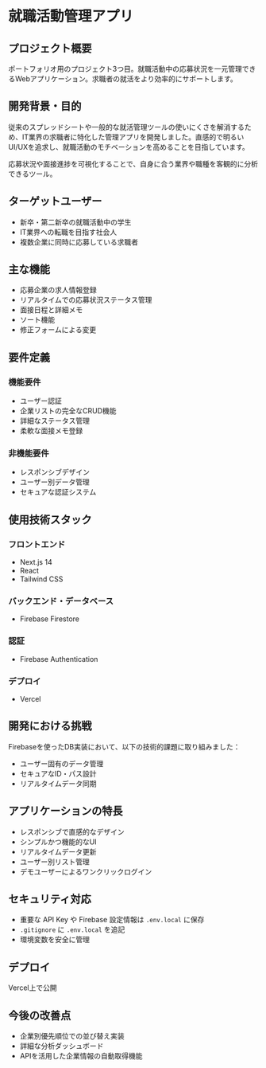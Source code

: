 # 就職活動管理アプリ

## プロジェクト概要

ポートフォリオ用のプロジェクト3つ目。就職活動中の応募状況を一元管理できるWebアプリケーション。求職者の就活をより効率的にサポートします。

## 開発背景・目的

従来のスプレッドシートや一般的な就活管理ツールの使いにくさを解消するため、IT業界の求職者に特化した管理アプリを開発しました。直感的で明るいUI/UXを追求し、就職活動のモチベーションを高めることを目指しています。

応募状況や面接進捗を可視化することで、自身に合う業界や職種を客観的に分析できるツール。

## ターゲットユーザー

- 新卒・第二新卒の就職活動中の学生
- IT業界への転職を目指す社会人
- 複数企業に同時に応募している求職者

## 主な機能

- 応募企業の求人情報登録
- リアルタイムでの応募状況ステータス管理
- 面接日程と詳細メモ
- ソート機能
- 修正フォームによる変更

## 要件定義

### 機能要件

- ユーザー認証
- 企業リストの完全なCRUD機能
- 詳細なステータス管理
- 柔軟な面接メモ登録

### 非機能要件

- レスポンシブデザイン
- ユーザー別データ管理
- セキュアな認証システム

## 使用技術スタック

### フロントエンド

- Next.js 14
- React
- Tailwind CSS

### バックエンド・データベース

- Firebase Firestore

### 認証

- Firebase Authentication

### デプロイ

- Vercel

## 開発における挑戦

Firebaseを使ったDB実装において、以下の技術的課題に取り組みました：

- ユーザー固有のデータ管理
- セキュアなID・パス設計
- リアルタイムデータ同期

## アプリケーションの特長

- レスポンシブで直感的なデザイン
- シンプルかつ機能的なUI
- リアルタイムデータ更新
- ユーザー別リスト管理
- デモユーザーによるワンクリックログイン

## セキュリティ対応

- 重要な API Key や Firebase 設定情報は `.env.local` に保存
- `.gitignore` に `.env.local` を追記
- 環境変数を安全に管理

## デプロイ

Vercel上で公開

## 今後の改善点

- 企業別優先順位での並び替え実装
- 詳細な分析ダッシュボード
- APIを活用した企業情報の自動取得機能
